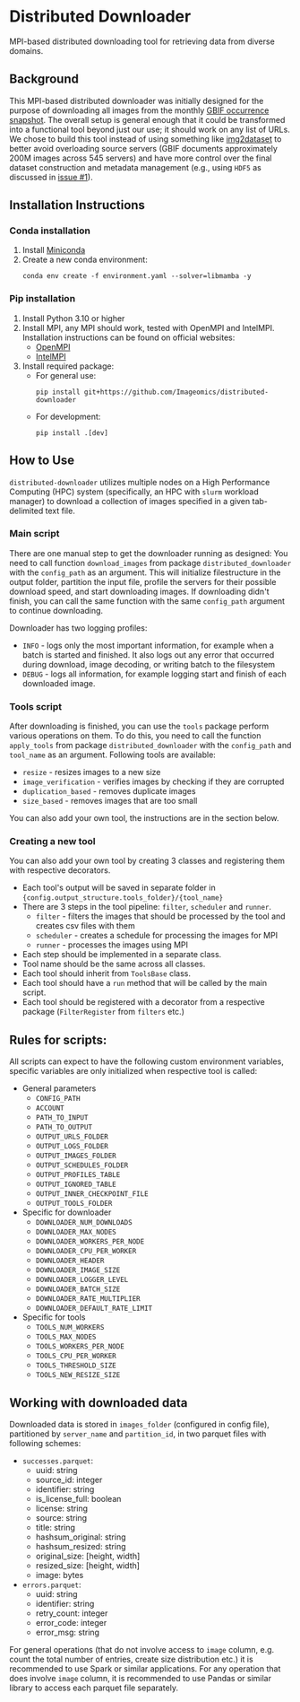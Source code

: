 # Distributed Downloader

MPI-based distributed downloading tool for retrieving data from diverse domains.

## Background

This MPI-based distributed downloader was initially designed for the purpose of downloading all images from the
monthly [GBIF occurrence snapshot](https://www.gbif.org/occurrence-snapshots). The overall setup is general enough that
it could be transformed into a functional tool beyond just our use; it should work on any list of URLs. We chose to
build this tool instead of using something like [img2dataset](https://github.com/rom1504/img2dataset) to better avoid
overloading source servers (GBIF documents approximately 200M images across 545 servers) and have more control over the
final dataset construction and metadata management (e.g., using `HDF5` as discussed
in [issue #1](https://github.com/Imageomics/distributed-downloader/issues/1)).

## Installation Instructions

### Conda installation

1. Install [Miniconda](https://docs.conda.io/en/latest/miniconda.html)
2. Create a new conda environment:
    ```commandline
    conda env create -f environment.yaml --solver=libmamba -y
    ```

### Pip installation

1. Install Python 3.10 or higher
2. Install MPI, any MPI should work, tested with OpenMPI and IntelMPI. Installation instructions can be found on
   official websites:
    - [OpenMPI](https://docs.open-mpi.org/en/v5.0.x/installing-open-mpi/quickstart.html)
    - [IntelMPI](https://www.intel.com/content/www/us/en/docs/mpi-library/developer-guide-linux/2021-6/installation.html)
3. Install required package:
    - For general use:
      ```commandline
      pip install git+https://github.com/Imageomics/distributed-downloader
      ```
    - For development:
      ```commandline
      pip install .[dev]
      ```

## How to Use

`distributed-downloader` utilizes multiple nodes on a High Performance Computing (HPC) system (specifically, an HPC
with `slurm` workload manager) to download a collection of images specified in a given tab-delimited text file.

### Main script

There are one manual step to get the downloader running as designed:
You need to call function `download_images` from package `distributed_downloader` with the `config_path` as an argument.
This will initialize filestructure in the output folder, partition the input file, profile the servers for their
possible download speed, and start downloading images. If downloading didn't finish, you can call the same function with
the same `config_path` argument to continue downloading.

Downloader has two logging profiles:

- `INFO` - logs only the most important information, for example when a batch is started and finished. It also logs out
  any error that occurred during download, image decoding, or writing batch to the filesystem
- `DEBUG` - logs all information, for example logging start and finish of each downloaded image.

### Tools script

After downloading is finished, you can use the `tools` package perform various operations on them.
To do this, you need to call the function `apply_tools` from package `distributed_downloader` with the `config_path`
and `tool_name` as an argument.
Following tools are available:

- `resize` - resizes images to a new size
- `image_verification` - verifies images by checking if they are corrupted
- `duplication_based` - removes duplicate images
- `size_based` - removes images that are too small

You can also add your own tool, the instructions are in the section below.

### Creating a new tool

You can also add your own tool by creating 3 classes and registering them with respective decorators.

- Each tool's output will be saved in separate folder in `{config.output_structure.tools_folder}/{tool_name}`
- There are 3 steps in the tool pipeline: `filter`, `scheduler` and `runner`.
    - `filter` - filters the images that should be processed by the tool and creates csv files with them
    - `scheduler` - creates a schedule for processing the images for MPI
    - `runner` - processes the images using MPI
- Each step should be implemented in a separate class.
- Tool name should be the same across all classes.
- Each tool should inherit from `ToolsBase` class.
- Each tool should have a `run` method that will be called by the main script.
- Each tool should be registered with a decorator from a respective package (`FilterRegister` from `filters` etc.)

## Rules for scripts:

All scripts can expect to have the following custom environment variables, specific variables are only initialized
when respective tool is called:

- General parameters
    - `CONFIG_PATH`
    - `ACCOUNT`
    - `PATH_TO_INPUT`
    - `PATH_TO_OUTPUT`
    - `OUTPUT_URLS_FOLDER`
    - `OUTPUT_LOGS_FOLDER`
    - `OUTPUT_IMAGES_FOLDER`
    - `OUTPUT_SCHEDULES_FOLDER`
    - `OUTPUT_PROFILES_TABLE`
    - `OUTPUT_IGNORED_TABLE`
    - `OUTPUT_INNER_CHECKPOINT_FILE`
    - `OUTPUT_TOOLS_FOLDER`
- Specific for downloader
    - `DOWNLOADER_NUM_DOWNLOADS`
    - `DOWNLOADER_MAX_NODES`
    - `DOWNLOADER_WORKERS_PER_NODE`
    - `DOWNLOADER_CPU_PER_WORKER`
    - `DOWNLOADER_HEADER`
    - `DOWNLOADER_IMAGE_SIZE`
    - `DOWNLOADER_LOGGER_LEVEL`
    - `DOWNLOADER_BATCH_SIZE`
    - `DOWNLOADER_RATE_MULTIPLIER`
    - `DOWNLOADER_DEFAULT_RATE_LIMIT`
- Specific for tools
    - `TOOLS_NUM_WORKERS`
    - `TOOLS_MAX_NODES`
    - `TOOLS_WORKERS_PER_NODE`
    - `TOOLS_CPU_PER_WORKER`
    - `TOOLS_THRESHOLD_SIZE`
    - `TOOLS_NEW_RESIZE_SIZE`

## Working with downloaded data

Downloaded data is stored in `images_folder` (configured in config file),
partitioned by `server_name` and `partition_id`, in two parquet files with following schemes:

- `successes.parquet`:
    - uuid: string
    - source_id: integer
    - identifier: string
    - is_license_full: boolean
    - license: string
    - source: string
    - title: string
    - hashsum_original: string
    - hashsum_resized: string
    - original_size: [height, width]
    - resized_size: [height, width]
    - image: bytes
- `errors.parquet`:
    - uuid: string
    - identifier: string
    - retry_count: integer
    - error_code: integer
    - error_msg: string

For general operations (that do not involve access to `image` column, e.g. count the total number of entries, create
size distribution etc.) it is recommended to use Spark or similar applications. For any operation that does involve
`image` column, it is recommended to use Pandas or similar library to access each parquet file separately.
